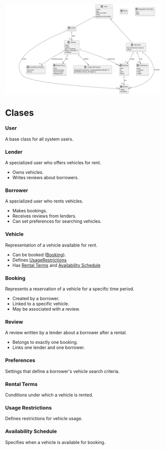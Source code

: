 ![domain model](./domain_model.svg)

# Clases

### User
A base class for all system users.



### Lender
A specialized user who offers vehicles for rent.

- Owns vehicles.
- Writes reviews about borrowers.


### Borrower
A specialized user who rents vehicles.

- Makes bookings.
- Receives reviews from lenders.
- Can set preferences  for searching vehicles.

### Vehicle
Representation of a vehicle available for rent.

- Can be booked ([Booking](#booking)).
- Defines [UsageRestrictions](#usagerestrictions)
- Has [Rental Terms](#rental-terms) and [Availability Schedule](#availability-schedule)

### Booking
Represents a reservation of a vehicle for a specific time period.

- Created by a borrower.
- Linked to a specific vehicle.
- May be associated with a review.

### Review
A review written by a lender about a borrower after a rental.
- Belongs to exactly one booking.
- Links one lender and one borrower.

### Preferences
Settings that define a borrower's vehicle search criteria.

### Rental Terms
Conditions under which a vehicle is rented.

### Usage Restrictions
Defines restrictions for vehicle usage.

### Availability Schedule
Specifies when a vehicle is available for booking.